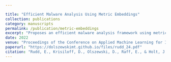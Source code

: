 ```yaml
---

title: "Efficient Malware Analysis Using Metric Embeddings"
collection: publications
category: manuscripts
permalink: /publication/metric-embeddings
excerpt: "Proposes an efficient malware analysis framework using metric embeddings for scalable classification."
date: 2022
venue: "Proceedings of the Conference on Applied Machine Learning for Information Security 2022 (CAMLIS 22)"
paperurl: "https://dolszewskimt.github.io/files/rudd_24.pdf"
citation: "Rudd, E., Krisiloff, D., Olszewski, D., Raff, E., & Holt, J. (2022). Efficient Malware Analysis Using Metric Embeddings. In Proceedings of CAMLIS 2022."
---
```

